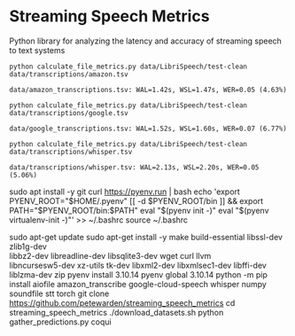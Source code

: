 # Streaming Speech Metrics

Python library for analyzing the latency and accuracy of streaming speech to text systems


`python calculate_file_metrics.py data/LibriSpeech/test-clean data/transcriptions/amazon.tsv`

`data/amazon_transcriptions.tsv: WAL=1.42s, WSL=1.47s, WER=0.05 (4.63%)`

`python calculate_file_metrics.py data/LibriSpeech/test-clean data/transcriptions/google.tsv`

`data/google_transcriptions.tsv: WAL=1.52s, WSL=1.60s, WER=0.07 (6.77%)`

`python calculate_file_metrics.py data/LibriSpeech/test-clean data/transcriptions/whisper.tsv`

`data/transcriptions/whisper.tsv: WAL=2.13s, WSL=2.20s, WER=0.05 (5.06%)`

sudo apt install -y git
curl https://pyenv.run | bash
echo 'export PYENV_ROOT="$HOME/.pyenv"
[[ -d $PYENV_ROOT/bin ]] && export PATH="$PYENV_ROOT/bin:$PATH"
eval "$(pyenv init -)"
eval "$(pyenv virtualenv-init -)"' >> ~/.bashrc
source ~/.bashrc

sudo apt-get update
sudo apt-get install -y make build-essential libssl-dev zlib1g-dev \
libbz2-dev libreadline-dev libsqlite3-dev wget curl llvm \
libncursesw5-dev xz-utils tk-dev libxml2-dev libxmlsec1-dev libffi-dev liblzma-dev zip
pyenv install 3.10.14
pyenv global 3.10.14
python -m pip install aiofile amazon_transcribe google-cloud-speech whisper numpy soundfile stt torch
git clone https://github.com/petewarden/streaming_speech_metrics
cd streaming_speech_metrics
./download_datasets.sh
python gather_predictions.py coqui
